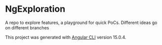 # NgExploration

A repo to explore features, a playground for quick PoCs. Different ideas go on different branches

This project was generated with [Angular CLI](https://github.com/angular/angular-cli) version 15.0.4.
